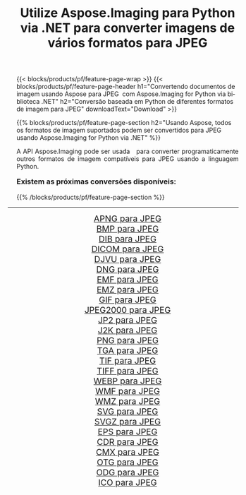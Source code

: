 ﻿---
title: Utilize Aspose.Imaging para Python via .NET para converter imagens de vários formatos para JPEG 
weight: 3920
url: /pt/python-net/conversion/to/jpeg/ 
lang: pt
langdirlevel: 2
locales: zh-hans,ja,it,ru,de,es,fr,nl,id,lt,pl,pt,vi,tr,ko,zh-hant,ar,hi,th,sv,cs,uk,he
description: Você pode usar Aspose.Imaging para Python via biblioteca .NET para converter de uma variedade de formatos para JPEG
---

{{< blocks/products/pf/feature-page-wrap >}}
{{< blocks/products/pf/feature-page-header h1="Convertendo documentos de imagem usando Aspose para JPEG  com Aspose.Imaging for Python via biblioteca .NET" h2="Conversão baseada em Python de diferentes formatos de imagem para JPEG" downloadText="Download" >}}


{{% blocks/products/pf/feature-page-section  h2="Usando Aspose, todos os formatos de imagem suportados podem ser convertidos para JPEG usando Aspose.Imaging for Python via .NET" %}}
<p align=justify>A API Aspose.Imaging pode ser usada   para converter programaticamente outros formatos de imagem compatíveis para JPEG usando a linguagem Python.</p>
<h3 style="margin-top:16px;">
Existem as próximas conversões disponíveis:
</h3>
{{% /blocks/products/pf/feature-page-section %}}
<div class="container-fluid productfamilypage bg-gray">
    <div class="convertypes bg-gray agp-content section">
        <div class="container">
		<hr style="margin-left:-20px;"/>
		<div class="row other-converters" style="gap: 10px;font-size: 19px;text-align:center;">
		    <div class='col-md-3 other-converter remove-lp remove-rp'><a href="/imaging/pt/python-net/conversion/apng-to-jpeg/" style="padding:15px;">APNG para JPEG</a></div>
<div class='col-md-3 other-converter remove-lp remove-rp'><a href="/imaging/pt/python-net/conversion/bmp-to-jpeg/" style="padding:15px;">BMP para JPEG</a></div>
<div class='col-md-3 other-converter remove-lp remove-rp'><a href="/imaging/pt/python-net/conversion/dib-to-jpeg/" style="padding:15px;">DIB para JPEG</a></div>
<div class='col-md-3 other-converter remove-lp remove-rp'><a href="/imaging/pt/python-net/conversion/dicom-to-jpeg/" style="padding:15px;">DICOM para JPEG</a></div>
<div class='col-md-3 other-converter remove-lp remove-rp'><a href="/imaging/pt/python-net/conversion/djvu-to-jpeg/" style="padding:15px;">DJVU para JPEG</a></div>
<div class='col-md-3 other-converter remove-lp remove-rp'><a href="/imaging/pt/python-net/conversion/dng-to-jpeg/" style="padding:15px;">DNG para JPEG</a></div>
<div class='col-md-3 other-converter remove-lp remove-rp'><a href="/imaging/pt/python-net/conversion/emf-to-jpeg/" style="padding:15px;">EMF para JPEG</a></div>
<div class='col-md-3 other-converter remove-lp remove-rp'><a href="/imaging/pt/python-net/conversion/emz-to-jpeg/" style="padding:15px;">EMZ para JPEG</a></div>
<div class='col-md-3 other-converter remove-lp remove-rp'><a href="/imaging/pt/python-net/conversion/gif-to-jpeg/" style="padding:15px;">GIF para JPEG</a></div>
<div class='col-md-3 other-converter remove-lp remove-rp'><a href="/imaging/pt/python-net/conversion/jpeg2000-to-jpeg/" style="padding:15px;">JPEG2000 para JPEG</a></div>
<div class='col-md-3 other-converter remove-lp remove-rp'><a href="/imaging/pt/python-net/conversion/jp2-to-jpeg/" style="padding:15px;">JP2 para JPEG</a></div>
<div class='col-md-3 other-converter remove-lp remove-rp'><a href="/imaging/pt/python-net/conversion/j2k-to-jpeg/" style="padding:15px;">J2K para JPEG</a></div>
<div class='col-md-3 other-converter remove-lp remove-rp'><a href="/imaging/pt/python-net/conversion/png-to-jpeg/" style="padding:15px;">PNG para JPEG</a></div>
<div class='col-md-3 other-converter remove-lp remove-rp'><a href="/imaging/pt/python-net/conversion/tga-to-jpeg/" style="padding:15px;">TGA para JPEG</a></div>
<div class='col-md-3 other-converter remove-lp remove-rp'><a href="/imaging/pt/python-net/conversion/tif-to-jpeg/" style="padding:15px;">TIF para JPEG</a></div>
<div class='col-md-3 other-converter remove-lp remove-rp'><a href="/imaging/pt/python-net/conversion/tiff-to-jpeg/" style="padding:15px;">TIFF para JPEG</a></div>
<div class='col-md-3 other-converter remove-lp remove-rp'><a href="/imaging/pt/python-net/conversion/webp-to-jpeg/" style="padding:15px;">WEBP para JPEG</a></div>
<div class='col-md-3 other-converter remove-lp remove-rp'><a href="/imaging/pt/python-net/conversion/wmf-to-jpeg/" style="padding:15px;">WMF para JPEG</a></div>
<div class='col-md-3 other-converter remove-lp remove-rp'><a href="/imaging/pt/python-net/conversion/wmz-to-jpeg/" style="padding:15px;">WMZ para JPEG</a></div>
<div class='col-md-3 other-converter remove-lp remove-rp'><a href="/imaging/pt/python-net/conversion/svg-to-jpeg/" style="padding:15px;">SVG para JPEG</a></div>
<div class='col-md-3 other-converter remove-lp remove-rp'><a href="/imaging/pt/python-net/conversion/svgz-to-jpeg/" style="padding:15px;">SVGZ para JPEG</a></div>
<div class='col-md-3 other-converter remove-lp remove-rp'><a href="/imaging/pt/python-net/conversion/eps-to-jpeg/" style="padding:15px;">EPS para JPEG</a></div>
<div class='col-md-3 other-converter remove-lp remove-rp'><a href="/imaging/pt/python-net/conversion/cdr-to-jpeg/" style="padding:15px;">CDR para JPEG</a></div>
<div class='col-md-3 other-converter remove-lp remove-rp'><a href="/imaging/pt/python-net/conversion/cmx-to-jpeg/" style="padding:15px;">CMX para JPEG</a></div>
<div class='col-md-3 other-converter remove-lp remove-rp'><a href="/imaging/pt/python-net/conversion/otg-to-jpeg/" style="padding:15px;">OTG para JPEG</a></div>
<div class='col-md-3 other-converter remove-lp remove-rp'><a href="/imaging/pt/python-net/conversion/odg-to-jpeg/" style="padding:15px;">ODG para JPEG</a></div>
<div class='col-md-3 other-converter remove-lp remove-rp'><a href="/imaging/pt/python-net/conversion/ico-to-jpeg/" style="padding:15px;">ICO para JPEG</a></div>
                </div>
        </div>
    </div>
</div>
<br/>

